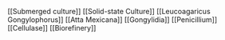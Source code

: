 [[Submerged culture]]
[[Solid-state Culture]]
[[Leucoagaricus Gongylophorus]]
[[Atta Mexicana]]
[[Gongylidia]]
[[Penicillium]]
[[Cellulase]]
[[Biorefinery]]
